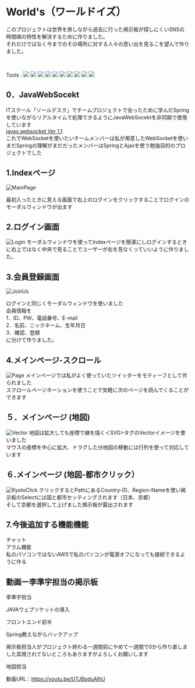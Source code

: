 # World's（ワールドイズ）

このプロジェクトは世界を旅しながら過去に行った掲示板が探しにくいSNSの時間順の特性を解決するために作りました。<br>
それだけではなく今までのその場所に対する人々の思い出を見るこを望んで作りました。<br>

<br>

Tools : <img src="https://img.shields.io/badge/Eclipse IDE-2C2255?style=flat-square&logo=Eclipse IDE&logoColor=white"/> <img src="https://img.shields.io/badge/jQuery-0769AD?style=flat-square&logo=jQuery&logoColor=white"/> <img src="https://img.shields.io/badge/JavaScript-F7DF1E?style=flat-square&logo=JavaScript IDE&logoColor=white"/> <img src="https://img.shields.io/badge/HTML5-E34F26?style=flat-square&logo=HTML5&logoColor=white"/> <img src="https://img.shields.io/badge/CSS3-1572B6?style=flat-square&logo=CSS3&logoColor=white"/> <img src="https://img.shields.io/badge/Oracle-F80000?style=flat-square&logo=Oracle&logoColor=white"/> <img src="https://img.shields.io/badge/GitHub-181717?style=flat-square&logo=GitHub&logoColor=white"/> <img src="https://img.shields.io/badge/Sourcetree-0052CC?style=flat-square&logo=Sourcetree&logoColor=white"/> <img src="https://img.shields.io/badge/Java-2C2255?style=flat-square&logo=Java&logoColor=white"/> <img src="https://img.shields.io/badge/Discord-5865F2?style=flat-square&logo=Discord&logoColor=white"/>



## 0．JavaWebSocekt
ITスクール「ソールデスク」でチームプロジェクトで会ったために学んだSpringを使いながらリアルタイムで処理できるようにJavaWebSocektを非同期で使用しています<br>
[javax.websocket Ver 1.1](https://mvnrepository.com/artifact/javax.websocket/javax.websocket-api/1.1)<br>
これでWebSocketを使いたいチームメンバーは私が用意したWebSocketを使いまだSpringの理解がまだだったメンバーはSpringとAjaxを使う勉強目的のプロジェクトでした<br>



## 1.Indexページ
![MainPage](https://user-images.githubusercontent.com/35514984/197023108-0342fcf2-739c-426d-9852-428edccb734f.png)

最初入ったときに見える画面で右上のログインをクリックすることでログインのモーダルウィンドウが出ます<br>




## 2.ログイン画面
![Login](https://user-images.githubusercontent.com/35514984/197028353-7a1f1f16-b4fc-4473-89c8-e7270a1109ed.png)
モーダルウィンドウを使ってIndexページを簡潔にしログインするときに右上ではなく中央で見ることでユーザーが右を見なくっていいように作りました。<br>



## 3.会員登録画面
![JoinUs](https://user-images.githubusercontent.com/35514984/197023143-19d933e0-9137-44d6-b2b5-0d4c286d06b0.png)

ログインと同じくモーダルウィンドウを使いました<br>
会員情報を<br>
1．ID、PW、電話番号、E-mail<br>
2．名前、ニックネーム、生年月日<br>
3．確認、登録<br>
に分けて作りました。<br>

## 4.メインページ-スクロール
![Page](https://user-images.githubusercontent.com/35514984/197023139-b7a87348-3234-484c-9f38-a8e326bc6a3d.png)
メインページでは私がよく使っていたツイッターをモティーフとして作られました
<br>
スクロールページネーションを使うことで気軽に次のページを読んでくることができます


## ５．メインページ (地図)
![Vector](https://user-images.githubusercontent.com/35514984/197029666-0debc7ca-ae86-4e2d-bc83-b3dc8c0fec1f.png)
地図は拡大しても座標で線を描く＜SVG>タグのVectorイメージを使いました<br>
マウスの座標を中心に拡大、ドラグした分地図の移動には行列を使って対応しています


## ６.メインページ (地図-都市クリック）
![KyotoClick](https://user-images.githubusercontent.com/35514984/197032047-7f943a21-8daf-40c3-8c4c-628bdc89eef6.png)
クリックするとPathにあるCountry-ID、Region-Nameを使い掲示板のSelectには国と都市セッティングされます（日本、京都）<br>
そして京都を選択して上げました掲示板が露出されます


## 7.今後追加する機能機能
チャット<br>
アラム機能<br>
私のパソコンではないAWSで私のパソコンが電源オフになっても接続できるように作る<br>



## 動画ー李準宇担当の掲示板
李準宇担当<br>

JAVAウェブソケットの導入<br>

フロントエンド前半<br>

Spring教えながらバックアップ<br>

掲示板担当人がプロジェクト終わる一週間前にやめて一週間で0から作り直しました具現されてないところもありますがよろしくお願いします<br>

地図担当

動画URL：https://youtu.be/UTJBpduAlhU




